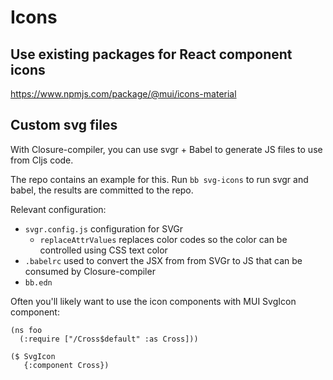# Icons

## Use existing packages for React component icons

https://www.npmjs.com/package/@mui/icons-material

## Custom svg files

With Closure-compiler, you can use svgr + Babel to generate
JS files to use from Cljs code.

The repo contains an example for this. Run `bb svg-icons` to run
svgr and babel, the results are committed to the repo.

Relevant configuration:

- `svgr.config.js` configuration for SVGr
    - `replaceAttrValues` replaces color codes so the color can be controlled using
      CSS text color
- `.babelrc` used to convert the JSX from from SVGr to JS that can be consumed by Closure-compiler
- `bb.edn`

Often you'll likely want to use the icon components with MUI SvgIcon component:

```
(ns foo
  (:require ["/Cross$default" :as Cross]))

($ SvgIcon
   {:component Cross})
```
